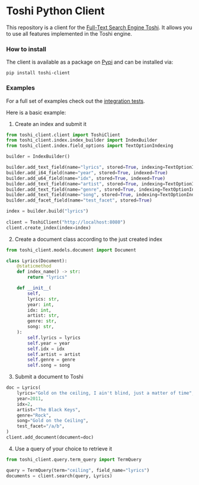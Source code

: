 # Toshi Python Client
This repository is a client for the [Full-Text Search Engine Toshi](https://github.com/toshi-search/Toshi). It allows you to use all features implemented in the Toshi engine.

### How to install
The client is available as a package on [Pypi](https://pypi.org/project/toshi-client/) and can be installed via:
```shell
pip install toshi-client
```

### Examples
For a full set of examples check out the [integration tests](https://github.com/SmartMonkey-git/py-toshi-client/blob/main/tests/test_integration_sync.py).

Here is a basic example:

1. Create an index and submit it

```python
from toshi_client.client import ToshiClient
from toshi_client.index.index_builder import IndexBuilder
from toshi_client.index.field_options import TextOptionIndexing

builder = IndexBuilder()

builder.add_text_field(name="lyrics", stored=True, indexing=TextOptionIndexing())
builder.add_i64_field(name="year", stored=True, indexed=True)
builder.add_u64_field(name="idx", stored=True, indexed=True)
builder.add_text_field(name="artist", stored=True, indexing=TextOptionIndexing())
builder.add_text_field(name="genre", stored=True, indexing=TextOptionIndexing())
builder.add_text_field(name="song", stored=True, indexing=TextOptionIndexing())
builder.add_facet_field(name="test_facet", stored=True)

index = builder.build("lyrics")
    
client = ToshiClient("http://localhost:8080")
client.create_index(index=index)
```

2. Create a document class according to the just created index

```python
from toshi_client.models.document import Document

class Lyrics(Document):
    @staticmethod
    def index_name() -> str:
        return "lyrics"

    def __init__(
        self,
        lyrics: str,
        year: int,
        idx: int,
        artist: str,
        genre: str,
        song: str,
    ):
        self.lyrics = lyrics
        self.year = year
        self.idx = idx
        self.artist = artist
        self.genre = genre
        self.song = song
```
3. Submit a document to Toshi

```python
doc = Lyrics(
    lyrics="Gold on the ceiling, I ain't blind, just a matter of time",
    year=2011,
    idx=2,
    artist="The Black Keys",
    genre="Rock",
    song="Gold on the Ceiling",
    test_facet="/a/b",
)
client.add_document(document=doc)
```
4. Use a query of your choice to retrieve it

```python
from toshi_client.query.term_query import TermQuery

query = TermQuery(term="ceiling", field_name="lyrics")
documents = client.search(query, Lyrics)
```
